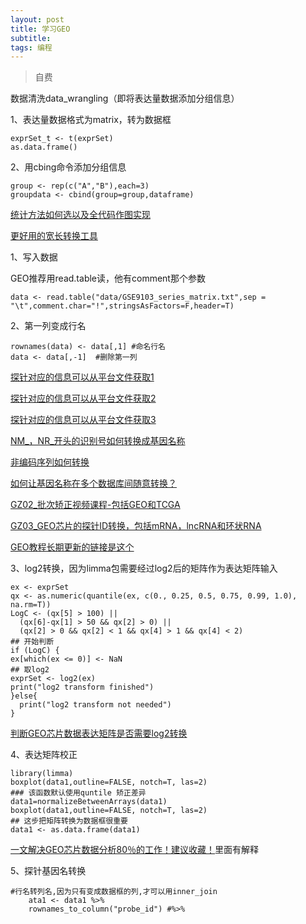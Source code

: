```yaml
---
layout: post
title: 学习GEO
subtitle:
tags: 编程
---
```


>自费

<!--more-->

数据清洗data_wrangling（即将表达量数据添加分组信息）

1、表达量数据格式为matrix，转为数据框  

    exprSet_t <- t(exprSet)
    as.data.frame()

2、用cbing命令添加分组信息

    group <- rep(c("A","B"),each=3)
    groupdata <- cbind(group=group,dataframe)

[统计方法如何选以及全代码作图实现][1]

[更好用的宽长转换工具][2]


1、写入数据

GEO推荐用read.table读，他有comment那个参数

    data <- read.table("data/GSE9103_series_matrix.txt",sep = "\t",comment.char="!",stringsAsFactors=F,header=T)

2、第一列变成行名

    rownames(data) <- data[,1] #命名行名
    data <- data[,-1]  #删除第一列


[探针对应的信息可以从平台文件获取1][3]

[探针对应的信息可以从平台文件获取2][4]

[探针对应的信息可以从平台文件获取3][5]

[NM_，NR_开头的识别号如何转换成基因名称][6]

[非编码序列如何转换][7]

[如何让基因名称在多个数据库间随意转换？][8]

[GZ02_批次矫正视频课程-包括GEO和TCGA][9]

[GZ03_GEO芯片的探针ID转换，包括mRNA，lncRNA和环状RNA][10]

[GEO教程长期更新的链接是这个][11]


3、log2转换，因为limma包需要经过log2后的矩阵作为表达矩阵输入

    ex <- exprSet
    qx <- as.numeric(quantile(ex, c(0., 0.25, 0.5, 0.75, 0.99, 1.0), na.rm=T))
    LogC <- (qx[5] > 100) ||
      (qx[6]-qx[1] > 50 && qx[2] > 0) ||
      (qx[2] > 0 && qx[2] < 1 && qx[4] > 1 && qx[4] < 2)
    ## 开始判断
    if (LogC) {
    ex[which(ex <= 0)] <- NaN
    ## 取log2
    exprSet <- log2(ex)
    print("log2 transform finished")
    }else{
      print("log2 transform not needed")
    }

[判断GEO芯片数据表达矩阵是否需要log2转换][12]

4、表达矩阵校正

    library(limma)
    boxplot(data1,outline=FALSE, notch=T, las=2)
    ### 该函数默认使用quntile 矫正差异
    data1=normalizeBetweenArrays(data1)
    boxplot(data1,outline=FALSE, notch=T, las=2)
    ## 这步把矩阵转换为数据框很重要
    data1 <- as.data.frame(data1)

[一文解决GEO芯片数据分析80％的工作！建议收藏！][13]里面有解释

5、探针基因名转换

```
#行名转列名,因为只有变成数据框的列,才可以用inner_join
    ata1 <- data1 %>%
    rownames_to_column("probe_id") #%>%
```



[1]: https://mp.weixin.qq.com/s/IF4F0W2ghWRq4ILVP3T49A
[2]: https://mp.weixin.qq.com/s/sbc3LVv5MAkFenE1JB-rAA
[3]: https://mp.weixin.qq.com/s/nWbMO4mULgN__nPjooRDlg
[4]: https://mp.weixin.qq.com/s/CSHdvRK6xoNJU91tpper_w
[5]: https://mp.weixin.qq.com/s/DlioHHXQd-W-96tXLWrQvA
[6]: https://mp.weixin.qq.com/s/FdCcliMCYj4Yb4grzIQMaA
[7]: https://mp.weixin.qq.com/s/X8rUnEasKy3Dk-EoUAvC2A
[8]: https://mp.weixin.qq.com/s/wsiceQmNVveoggiqeDSlmQ
[9]: https://weidian.com/item.html?itemID=3528879676
[10]: https://weidian.com/item.html?itemID=3584919356
[11]: https://codingsoeasy.com/archives/geo
[12]: https://www.jianshu.com/p/7cdaf811d7d1
[13]: https://new.qq.com/omn/20201230/20201230A07HQZ00.html
